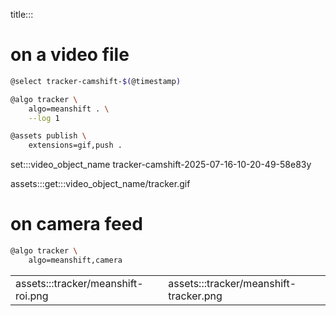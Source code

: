 title:::

# on a video file

```bash
@select tracker-camshift-$(@timestamp)

@algo tracker \
    algo=meanshift . \
    --log 1

@assets publish \
    extensions=gif,push .
```

set:::video_object_name tracker-camshift-2025-07-16-10-20-49-58e83y

assets:::get:::video_object_name/tracker.gif

# on camera feed

```bash
@algo tracker \
    algo=meanshift,camera
```

| | |
|-|-|
| assets:::tracker/meanshift-roi.png | assets:::tracker/meanshift-tracker.png |